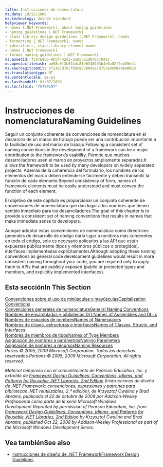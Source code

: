 ```yaml
---
title: Instrucciones de nomenclatura
ms.date: 10/22/2008
ms.technology: dotnet-standard
helpviewer_keywords:
- names [.NET Framework], about naming guidelines
- naming guidelines [.NET Framework]
- class library design guidelines [.NET Framework], names
- formatting [.NET Framework], names
- identifiers, class library element names
- names [.NET Framework]
- format naming guidelines [.NET Framework]
ms.assetid: fc076d66-9b5f-42d3-aa65-61d970c794a3
ms.openlocfilehash: ad98c0f3b02bdc81e6348493b4e0a02f9cb20ed4
ms.sourcegitcommit: 5f236cd78cf09593c8945a7d753e0850e96a0b80
ms.translationtype: MT
ms.contentlocale: es-ES
ms.lasthandoff: 01/07/2020
ms.locfileid: "75709197"
---
```

# <a name="naming-guidelines"></a><span data-ttu-id="91f95-102">Instrucciones de nomenclatura</span><span class="sxs-lookup"><span data-stu-id="91f95-102">Naming Guidelines</span></span>
<span data-ttu-id="91f95-103">Seguir un conjunto coherente de convenciones de nomenclatura en el desarrollo de un marco de trabajo puede ser una contribución importante a la facilidad de uso del marco de trabajo.</span><span class="sxs-lookup"><span data-stu-id="91f95-103">Following a consistent set of naming conventions in the development of a framework can be a major contribution to the framework’s usability.</span></span> <span data-ttu-id="91f95-104">Permite que muchos desarrolladores usen el marco en proyectos ampliamente separados.</span><span class="sxs-lookup"><span data-stu-id="91f95-104">It allows the framework to be used by many developers on widely separated projects.</span></span> <span data-ttu-id="91f95-105">Además de la coherencia del formulario, los nombres de los elementos del marco deben entenderse fácilmente y deben transmitir la función de cada elemento.</span><span class="sxs-lookup"><span data-stu-id="91f95-105">Beyond consistency of form, names of framework elements must be easily understood and must convey the function of each element.</span></span>  
  
 <span data-ttu-id="91f95-106">El objetivo de este capítulo es proporcionar un conjunto coherente de convenciones de nomenclatura que dan lugar a los nombres que tienen sentido inmediato para los desarrolladores.</span><span class="sxs-lookup"><span data-stu-id="91f95-106">The goal of this chapter is to provide a consistent set of naming conventions that results in names that make immediate sense to developers.</span></span>  
  
 <span data-ttu-id="91f95-107">Aunque adoptar estas convenciones de nomenclatura como directrices generales de desarrollo de código daría lugar a nombres más coherentes en todo el código, solo es necesario aplicarlos a las API que están expuestas públicamente (tipos y miembros públicos o protegidos). interfaces implementadas explícitamente).</span><span class="sxs-lookup"><span data-stu-id="91f95-107">Although adopting these naming conventions as general code development guidelines would result in more consistent naming throughout your code, you are required only to apply them to APIs that are publicly exposed (public or protected types and members, and explicitly implemented interfaces).</span></span>  
  
## <a name="in-this-section"></a><span data-ttu-id="91f95-108">Esta sección</span><span class="sxs-lookup"><span data-stu-id="91f95-108">In This Section</span></span>  
 [<span data-ttu-id="91f95-109">Convenciones sobre el uso de minúsculas y mayúsculas</span><span class="sxs-lookup"><span data-stu-id="91f95-109">Capitalization Conventions</span></span>](../../../docs/standard/design-guidelines/capitalization-conventions.md)  
 [<span data-ttu-id="91f95-110">Convenciones generales de nomenclatura</span><span class="sxs-lookup"><span data-stu-id="91f95-110">General Naming Conventions</span></span>](../../../docs/standard/design-guidelines/general-naming-conventions.md)  
 [<span data-ttu-id="91f95-111">Nombres de ensamblados y bibliotecas DLL</span><span class="sxs-lookup"><span data-stu-id="91f95-111">Names of Assemblies and DLLs</span></span>](../../../docs/standard/design-guidelines/names-of-assemblies-and-dlls.md)  
 [<span data-ttu-id="91f95-112">Nombres de espacios de nombres</span><span class="sxs-lookup"><span data-stu-id="91f95-112">Names of Namespaces</span></span>](../../../docs/standard/design-guidelines/names-of-namespaces.md)  
 [<span data-ttu-id="91f95-113">Nombres de clases, estructuras e interfaces</span><span class="sxs-lookup"><span data-stu-id="91f95-113">Names of Classes, Structs, and Interfaces</span></span>](../../../docs/standard/design-guidelines/names-of-classes-structs-and-interfaces.md)  
 [<span data-ttu-id="91f95-114">Nombres de miembros de tipos</span><span class="sxs-lookup"><span data-stu-id="91f95-114">Names of Type Members</span></span>](../../../docs/standard/design-guidelines/names-of-type-members.md)  
 [<span data-ttu-id="91f95-115">Asignación de nombres a parámetros</span><span class="sxs-lookup"><span data-stu-id="91f95-115">Naming Parameters</span></span>](../../../docs/standard/design-guidelines/naming-parameters.md)  
 [<span data-ttu-id="91f95-116">Asignación de nombres a recursos</span><span class="sxs-lookup"><span data-stu-id="91f95-116">Naming Resources</span></span>](../../../docs/standard/design-guidelines/naming-resources.md)  
 <span data-ttu-id="91f95-117">*Partes © 2005, 2009 Microsoft Corporation. Todos los derechos reservados.*</span><span class="sxs-lookup"><span data-stu-id="91f95-117">*Portions © 2005, 2009 Microsoft Corporation. All rights reserved.*</span></span>  
  
 <span data-ttu-id="91f95-118">*Material reimpreso con el consentimiento de Pearson Education, Inc. y extraído de [Framework Design Guidelines: Conventions, Idioms, and Patterns for Reusable .NET Libraries, 2nd Edition](https://www.informit.com/store/framework-design-guidelines-conventions-idioms-and-9780321545619) (Instrucciones de diseño de .NET Framework: convenciones, expresiones y patrones para bibliotecas .NET reutilizables, 2.ª edición), de Krzysztof Cwalina y Brad Abrams, publicado el 22 de octubre de 2008 por Addison-Wesley Professional como parte de la serie Microsoft Windows Development.*</span><span class="sxs-lookup"><span data-stu-id="91f95-118">*Reprinted by permission of Pearson Education, Inc. from [Framework Design Guidelines: Conventions, Idioms, and Patterns for Reusable .NET Libraries, 2nd Edition](https://www.informit.com/store/framework-design-guidelines-conventions-idioms-and-9780321545619) by Krzysztof Cwalina and Brad Abrams, published Oct 22, 2008 by Addison-Wesley Professional as part of the Microsoft Windows Development Series.*</span></span>  
  
## <a name="see-also"></a><span data-ttu-id="91f95-119">Vea también</span><span class="sxs-lookup"><span data-stu-id="91f95-119">See also</span></span>

- [<span data-ttu-id="91f95-120">Instrucciones de diseño de .NET Framework</span><span class="sxs-lookup"><span data-stu-id="91f95-120">Framework Design Guidelines</span></span>](../../../docs/standard/design-guidelines/index.md)
